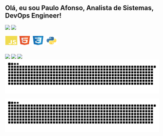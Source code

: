 ## Olá, eu sou Paulo Afonso, Analista de Sistemas, DevOps Engineer!

<div>
  <img height="180em" src="https://github-readme-stats.vercel.app/api?username=paullo-afonso&theme=aura&show_icons=true&include_all_commits=true"/>
  <img height="180em" src="https://github-readme-stats.vercel.app/api/top-langs/?username=paullo-afonso&layout=compact&theme=aura"/>
</div>


<div style="display: inline_block"><br>
  <img align="center" alt="Rafa-Js" height="30" width="40" src="https://raw.githubusercontent.com/devicons/devicon/master/icons/javascript/javascript-plain.svg">
  <img align="center" alt="Rafa-HTML" height="30" width="40" src="https://raw.githubusercontent.com/devicons/devicon/master/icons/html5/html5-original.svg">
  <img align="center" alt="Rafa-CSS" height="30" width="40" src="https://raw.githubusercontent.com/devicons/devicon/master/icons/css3/css3-original.svg">
  <img align="center" alt="Rafa-Python" height="30" width="40" src="https://raw.githubusercontent.com/devicons/devicon/master/icons/python/python-original.svg">
</div>
  
  ##
 
<div> 
  <a href="https://instagram.com/paullo.ti" target="_blank"><img src="https://img.shields.io/badge/-Instagram-%23E4405F?style=for-the-badge&logo=instagram&logoColor=white" target="_blank"></a>
  <a href = "mailto:pauloafonso.devti@gmail.com"><img src="https://img.shields.io/badge/-Gmail-%23333?style=for-the-badge&logo=gmail&logoColor=white" target="_blank"></a>
  <a href="https://www.linkedin.com/in/paullo-afonso" target="_blank"><img src="https://img.shields.io/badge/-LinkedIn-%230077B5?style=for-the-badge&logo=linkedin&logoColor=white" target="_blank"></a> 
</div>

<picture>
  <source media="(prefers-color-scheme: dark)" srcset="https://raw.githubusercontent.com/paullo-afonso/paullo-afonso/output/github-contribution-grid-snake-dark.svg">
  <source media="(prefers-color-scheme: light)" srcset="https://raw.githubusercontent.com/paullo-afonso/paullo-afonso/output/github-contribution-grid-snake.svg">
  <img alt="github contribution grid snake animation" src="https://raw.githubusercontent.com/paullo-afonso/paullo-afonso/output/github-contribution-grid-snake.svg">
</picture>

![Snake animation](https://github.com/paullo-afonso/paullo-afonso/blob/ouput/github-contribution-grid-snake.svg)
